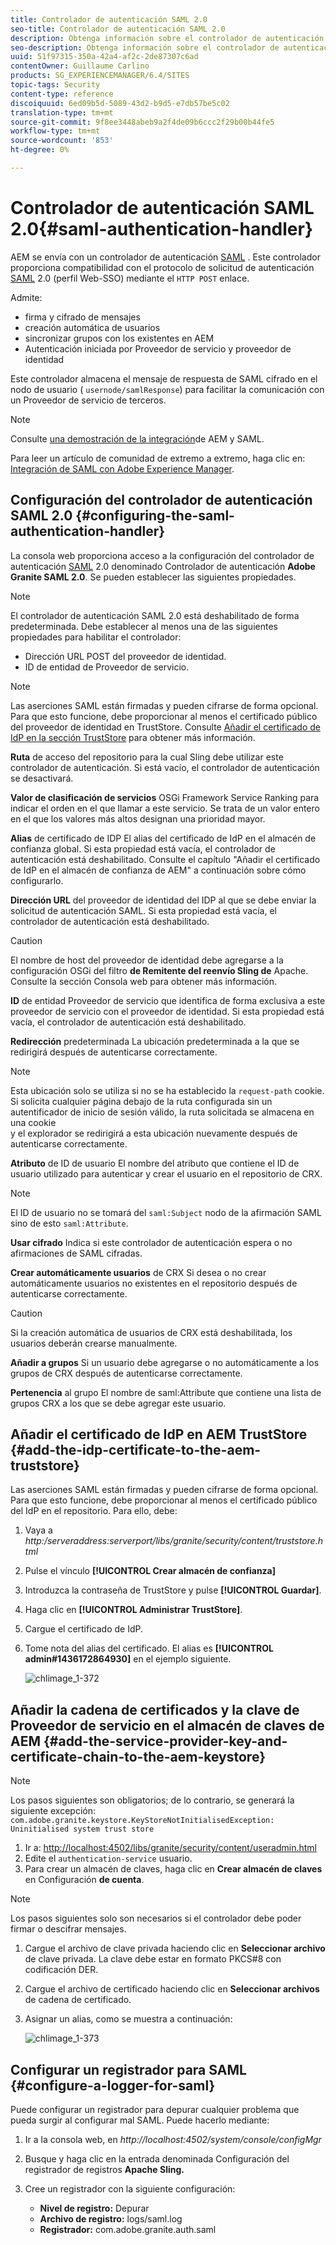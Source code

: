 ```yaml
---
title: Controlador de autenticación SAML 2.0
seo-title: Controlador de autenticación SAML 2.0
description: Obtenga información sobre el controlador de autenticación SAML 2.0 en AEM.
seo-description: Obtenga información sobre el controlador de autenticación SAML 2.0 en AEM.
uuid: 51f97315-350a-42a4-af2c-2de87307c6ad
contentOwner: Guillaume Carlino
products: SG_EXPERIENCEMANAGER/6.4/SITES
topic-tags: Security
content-type: reference
discoiquuid: 6ed09b5d-5089-43d2-b9d5-e7db57be5c02
translation-type: tm+mt
source-git-commit: 9f8ee3448abeb9a2f4de09b6ccc2f29b00b44fe5
workflow-type: tm+mt
source-wordcount: '853'
ht-degree: 0%

---
```



# Controlador de autenticación SAML 2.0{#saml-authentication-handler}

AEM se envía con un controlador de autenticación [SAML](http://saml.xml.org/saml-specifications) . Este controlador proporciona compatibilidad con el protocolo de solicitud de autenticación [SAML](http://saml.xml.org/saml-specifications) 2.0 (perfil Web-SSO) mediante el `HTTP POST` enlace.

Admite:

* firma y cifrado de mensajes
* creación automática de usuarios
* sincronizar grupos con los existentes en AEM
* Autenticación iniciada por Proveedor de servicio y proveedor de identidad

Este controlador almacena el mensaje de respuesta de SAML cifrado en el nodo de usuario ( `usernode/samlResponse`) para facilitar la comunicación con un Proveedor de servicio de terceros.

>[!NOTE]
>
>Consulte [una demostración de la integración](https://helpx.adobe.com/experience-manager/kb/simple-saml-demo.html)de AEM y SAML.
>
>Para leer un artículo de comunidad de extremo a extremo, haga clic en: [Integración de SAML con Adobe Experience Manager](https://helpx.adobe.com/experience-manager/using/aem63_saml.html).

## Configuración del controlador de autenticación SAML 2.0 {#configuring-the-saml-authentication-handler}

La consola [](/help/sites-deploying/configuring-osgi.md) web proporciona acceso a la configuración del controlador de autenticación [SAML](http://saml.xml.org/saml-specifications) 2.0 denominado Controlador de autenticación **Adobe Granite SAML 2.0**. Se pueden establecer las siguientes propiedades.

>[!NOTE]
>
>El controlador de autenticación SAML 2.0 está deshabilitado de forma predeterminada. Debe establecer al menos una de las siguientes propiedades para habilitar el controlador:
>
>* Dirección URL POST del proveedor de identidad.
>* ID de entidad de Proveedor de servicio.

>



>[!NOTE]
>
>Las aserciones SAML están firmadas y pueden cifrarse de forma opcional. Para que esto funcione, debe proporcionar al menos el certificado público del proveedor de identidad en TrustStore. Consulte [Añadir el certificado de IdP en la sección TrustStore](/help/sites-administering/saml-2-0-authenticationhandler.md#add-the-idp-certificate-to-the-aem-truststore) para obtener más información.

**Ruta** de acceso del repositorio para la cual Sling debe utilizar este controlador de autenticación. Si está vacío, el controlador de autenticación se desactivará.

**Valor de clasificación de servicios** OSGi Framework Service Ranking para indicar el orden en el que llamar a este servicio. Se trata de un valor entero en el que los valores más altos designan una prioridad mayor.

**Alias** de certificado de IDP El alias del certificado de IdP en el almacén de confianza global. Si esta propiedad está vacía, el controlador de autenticación está deshabilitado. Consulte el capítulo &quot;Añadir el certificado de IdP en el almacén de confianza de AEM&quot; a continuación sobre cómo configurarlo.

**Dirección URL** del proveedor de identidad del IDP al que se debe enviar la solicitud de autenticación SAML. Si esta propiedad está vacía, el controlador de autenticación está deshabilitado.

>[!CAUTION]
>
>El nombre de host del proveedor de identidad debe agregarse a la configuración OSGi del filtro **de Remitente del reenvío Sling de** Apache. Consulte la sección Consola [](/help/sites-deploying/configuring-osgi.md) web para obtener más información.

**ID** de entidad Proveedor de servicio que identifica de forma exclusiva a este proveedor de servicio con el proveedor de identidad. Si esta propiedad está vacía, el controlador de autenticación está deshabilitado.

**Redirección** predeterminada La ubicación predeterminada a la que se redirigirá después de autenticarse correctamente.

>[!NOTE]
>
>Esta ubicación solo se utiliza si no se ha establecido la `request-path` cookie. Si solicita cualquier página debajo de la ruta configurada sin un autentificador de inicio de sesión válido, la ruta solicitada se almacena en una cookie\
>y el explorador se redirigirá a esta ubicación nuevamente después de autenticarse correctamente.

**Atributo** de ID de usuario El nombre del atributo que contiene el ID de usuario utilizado para autenticar y crear el usuario en el repositorio de CRX.

>[!NOTE]
>
>El ID de usuario no se tomará del `saml:Subject` nodo de la afirmación SAML sino de esto `saml:Attribute`.

**Usar cifrado** Indica si este controlador de autenticación espera o no afirmaciones de SAML cifradas.

**Crear automáticamente usuarios** de CRX Si desea o no crear automáticamente usuarios no existentes en el repositorio después de autenticarse correctamente.

>[!CAUTION]
>
>Si la creación automática de usuarios de CRX está deshabilitada, los usuarios deberán crearse manualmente.

**Añadir a grupos** Si un usuario debe agregarse o no automáticamente a los grupos de CRX después de autenticarse correctamente.

**Pertenencia** al grupo El nombre de saml:Attribute que contiene una lista de grupos CRX a los que se debe agregar este usuario.

## Añadir el certificado de IdP en AEM TrustStore {#add-the-idp-certificate-to-the-aem-truststore}

Las aserciones SAML están firmadas y pueden cifrarse de forma opcional. Para que esto funcione, debe proporcionar al menos el certificado público del IdP en el repositorio. Para ello, debe:

1. Vaya a *http:/serveraddress:serverport/libs/granite/security/content/truststore.html*
1. Pulse el vínculo **[!UICONTROL Crear almacén de confianza]**
1. Introduzca la contraseña de TrustStore y pulse **[!UICONTROL Guardar]**.
1. Haga clic en **[!UICONTROL Administrar TrustStore]**.
1. Cargue el certificado de IdP.
1. Tome nota del alias del certificado. El alias es **[!UICONTROL admin#1436172864930]** en el ejemplo siguiente.

   ![chlimage_1-372](assets/chlimage_1-372.png)

## Añadir la cadena de certificados y la clave de Proveedor de servicio en el almacén de claves de AEM {#add-the-service-provider-key-and-certificate-chain-to-the-aem-keystore}

>[!NOTE]
>
>Los pasos siguientes son obligatorios; de lo contrario, se generará la siguiente excepción: `com.adobe.granite.keystore.KeyStoreNotInitialisedException: Uninitialised system trust store`

1. Ir a: [http://localhost:4502/libs/granite/security/content/useradmin.html](http://localhost:4502/libs/granite/security/content/useradmin.html)
1. Edite el `authentication-service` usuario.
1. Para crear un almacén de claves, haga clic en **Crear almacén de claves** en Configuración **de cuenta**.

>[!NOTE]
>
>Los pasos siguientes solo son necesarios si el controlador debe poder firmar o descifrar mensajes.

1. Cargue el archivo de clave privada haciendo clic en **Seleccionar archivo** de clave privada. La clave debe estar en formato PKCS#8 con codificación DER.
1. Cargue el archivo de certificado haciendo clic en **Seleccionar archivos** de cadena de certificado.
1. Asignar un alias, como se muestra a continuación:

   ![chlimage_1-373](assets/chlimage_1-373.png)

## Configurar un registrador para SAML {#configure-a-logger-for-saml}

Puede configurar un registrador para depurar cualquier problema que pueda surgir al configurar mal SAML. Puede hacerlo mediante:

1. Ir a la consola web, en *http://localhost:4502/system/console/configMgr*
1. Busque y haga clic en la entrada denominada Configuración del registrador de registros **Apache Sling.**
1. Cree un registrador con la siguiente configuración:

   * **Nivel de registro:** Depurar
   * **Archivo de registro:** logs/saml.log
   * **Registrador:** com.adobe.granite.auth.saml

